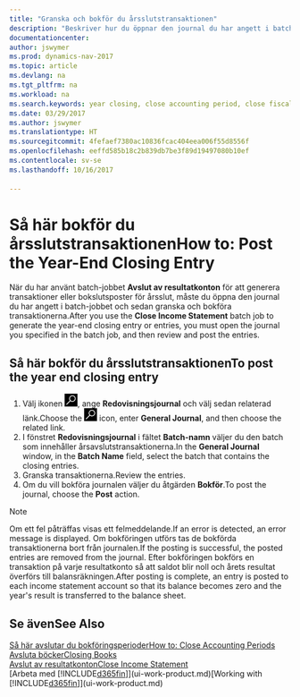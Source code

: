 ```yaml
---
title: "Granska och bokför du årsslutstransaktionen"
description: "Beskriver hur du öppnar den journal du har angett i batch-jobbet Avslut av resultatkonton och sedan granska och bokföra årsslutstransaktionen."
documentationcenter: 
author: jswymer
ms.prod: dynamics-nav-2017
ms.topic: article
ms.devlang: na
ms.tgt_pltfrm: na
ms.workload: na
ms.search.keywords: year closing, close accounting period, close fiscal year, bank account detailed trial balance
ms.date: 03/29/2017
ms.author: jswymer
ms.translationtype: HT
ms.sourcegitcommit: 4fefaef7380ac10836fcac404eea006f55d8556f
ms.openlocfilehash: eeffd585b18c2b839db7be3f89d19497080b10ef
ms.contentlocale: sv-se
ms.lasthandoff: 10/16/2017

---
```

# <a name="how-to-post-the-year-end-closing-entry"></a><span data-ttu-id="18f5e-103">Så här bokför du årsslutstransaktionen</span><span class="sxs-lookup"><span data-stu-id="18f5e-103">How to: Post the Year-End Closing Entry</span></span>
<span data-ttu-id="18f5e-104">När du har använt batch-jobbet **Avslut av resultatkonton** för att generera transaktioner eller bokslutsposter för årsslut, måste du öppna den journal du har angett i batch-jobbet och sedan granska och bokföra transaktionerna.</span><span class="sxs-lookup"><span data-stu-id="18f5e-104">After you use the **Close Income Statement** batch job to generate the year-end closing entry or entries, you must open the journal you specified in the batch job, and then review and post the entries.</span></span>

## <a name="to-post-the-year-end-closing-entry"></a><span data-ttu-id="18f5e-105">Så här bokför du årsslutstransaktionen</span><span class="sxs-lookup"><span data-stu-id="18f5e-105">To post the year end closing entry</span></span>
1. <span data-ttu-id="18f5e-106">Välj ikonen ![Söka efter sida eller rapport](media/ui-search/search_small.png "ikonen Söka efter sida eller rapport"), ange **Redovisningsjournal** och välj sedan relaterad länk.</span><span class="sxs-lookup"><span data-stu-id="18f5e-106">Choose the ![Search for Page or Report](media/ui-search/search_small.png "Search for Page or Report icon") icon, enter **General Journal**, and then choose the related link.</span></span>
2. <span data-ttu-id="18f5e-107">I fönstret **Redovisningsjournal** i fältet **Batch-namn** väljer du den batch som innehåller årsavslutstransaktionerna.</span><span class="sxs-lookup"><span data-stu-id="18f5e-107">In the **General Journal** window, in the **Batch Name** field, select the batch that contains the closing entries.</span></span>
3. <span data-ttu-id="18f5e-108">Granska transaktionerna.</span><span class="sxs-lookup"><span data-stu-id="18f5e-108">Review the entries.</span></span>
4. <span data-ttu-id="18f5e-109">Om du vill bokföra journalen väljer du åtgärden **Bokför**.</span><span class="sxs-lookup"><span data-stu-id="18f5e-109">To post the journal, choose the **Post** action.</span></span>

> [!NOTE]  
>   <span data-ttu-id="18f5e-110">Om ett fel påträffas visas ett felmeddelande.</span><span class="sxs-lookup"><span data-stu-id="18f5e-110">If an error is detected, an error message is displayed.</span></span> <span data-ttu-id="18f5e-111">Om bokföringen utförs tas de bokförda transaktionerna bort från journalen.</span><span class="sxs-lookup"><span data-stu-id="18f5e-111">If the posting is successful, the posted entries are removed from the journal.</span></span> <span data-ttu-id="18f5e-112">Efter bokföringen bokförs en transaktion på varje resultatkonto så att saldot blir noll och årets resultat överförs till balansräkningen.</span><span class="sxs-lookup"><span data-stu-id="18f5e-112">After posting is complete, an entry is posted to each income statement account so that its balance becomes zero and the year's result is transferred to the balance sheet.</span></span>

## <a name="see-also"></a><span data-ttu-id="18f5e-113">Se även</span><span class="sxs-lookup"><span data-stu-id="18f5e-113">See Also</span></span>
[<span data-ttu-id="18f5e-114">Så här avslutar du bokföringsperioder</span><span class="sxs-lookup"><span data-stu-id="18f5e-114">How to: Close Accounting Periods</span></span>](year-close-account-periods.md)  
[<span data-ttu-id="18f5e-115">Avsluta böcker</span><span class="sxs-lookup"><span data-stu-id="18f5e-115">Closing Books</span></span>](year-close-books.md)  
[<span data-ttu-id="18f5e-116">Avslut av resultatkonton</span><span class="sxs-lookup"><span data-stu-id="18f5e-116">Close Income Statement</span></span>](year-close-income-statement.md)  
<span data-ttu-id="18f5e-117">[Arbeta med [!INCLUDE[d365fin](includes/d365fin_md.md)]](ui-work-product.md)</span><span class="sxs-lookup"><span data-stu-id="18f5e-117">[Working with [!INCLUDE[d365fin](includes/d365fin_md.md)]](ui-work-product.md)</span></span>

